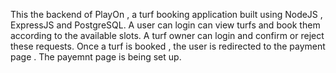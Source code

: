 This the backend of PlayOn , a turf booking application built using NodeJS , ExpressJS and PostgreSQL. A user can login can view turfs and book them according to the available slots. A turf owner can login and confirm or reject these requests. Once a turf is booked , the user is redirected to the payment page . The payemnt page is being set up.
